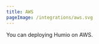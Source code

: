 ```yaml
---
title: AWS
pageImage: /integrations/aws.svg
---
```


<!-- TODO: Peter -->

You can deploying Humio on AWS.
